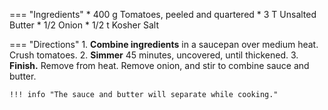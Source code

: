 === "Ingredients"
    * 400 g Tomatoes, peeled and quartered
    * 3 T Unsalted Butter
    * 1/2 Onion
    * 1/2 t Kosher Salt

=== "Directions"
    1. **Combine ingredients** in a saucepan over medium heat. Crush tomatoes.
    2. **Simmer** 45 minutes, uncovered, until thickened.
    3. **Finish.** Remove from heat. Remove onion, and stir to combine sauce and butter.

    !!! info "The sauce and butter will separate while cooking."

[^hazan]: {{ cite.hazan_italian_cooking }}
